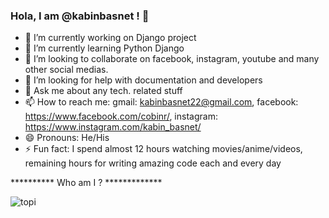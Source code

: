 ### Hola, I am @kabinbasnet ! 👋

- 🔭 I’m currently working on Django project
- 🌱 I’m currently learning Python Django
- 👯 I’m looking to collaborate on facebook, instagram, youtube and many other social medias.
- 🤔 I’m looking for help with documentation and developers
- 💬 Ask me about any tech. related stuff 
- 📫 How to reach me: gmail: kabinbasnet22@gmail.com, facebook: https://www.facebook.com/cobinr/, instagram: https://www.instagram.com/kabin_basnet/
- 😄 Pronouns: He/His
- ⚡ Fun fact: I spend almost 12 hours watching movies/anime/videos, remaining hours for writing amazing code each and every day 

********** Who am I ? *************

![topi](https://user-images.githubusercontent.com/25498167/156890808-82a1366c-7677-4696-b373-f11952d4222f.jpg)
